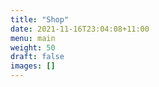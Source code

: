 ```yaml
---
title: "Shop"
date: 2021-11-16T23:04:08+11:00
menu: main
weight: 50
draft: false
images: []
---
```


